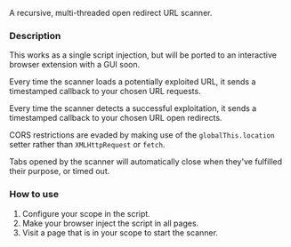 A recursive, multi-threaded open redirect URL scanner.

### Description

This works as a single script injection, but will be ported to an interactive browser extension with a GUI soon.

Every time the scanner loads a potentially exploited URL, it sends a timestamped callback to your chosen URL requests.

Every time the scanner detects a successful exploitation, it sends a timestamped callback to your chosen URL open redirects.

CORS restrictions are evaded by making use of the `globalThis.location` setter rather than `XMLHttpRequest` or `fetch`.

Tabs opened by the scanner will automatically close when they've fulfilled their purpose, or timed out.

### How to use

1. Configure your scope in the script.
2. Make your browser inject the script in all pages.
3. Visit a page that is in your scope to start the scanner.
